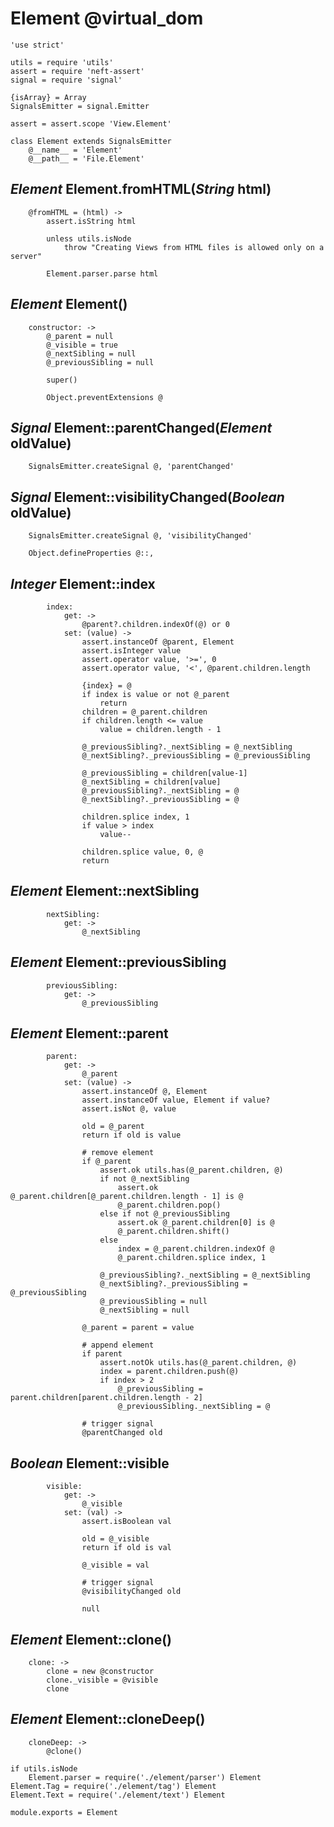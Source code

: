 Element @virtual_dom
====================

	'use strict'

	utils = require 'utils'
	assert = require 'neft-assert'
	signal = require 'signal'

	{isArray} = Array
	SignalsEmitter = signal.Emitter

	assert = assert.scope 'View.Element'

	class Element extends SignalsEmitter
		@__name__ = 'Element'
		@__path__ = 'File.Element'

*Element* Element.fromHTML(*String* html)
-----------------------------------------

		@fromHTML = (html) ->
			assert.isString html

			unless utils.isNode
				throw "Creating Views from HTML files is allowed only on a server"

			Element.parser.parse html

*Element* Element()
-------------------

		constructor: ->
			@_parent = null
			@_visible = true
			@_nextSibling = null
			@_previousSibling = null

			super()

			Object.preventExtensions @

*Signal* Element::parentChanged(*Element* oldValue)
---------------------------------------------------

		SignalsEmitter.createSignal @, 'parentChanged'

*Signal* Element::visibilityChanged(*Boolean* oldValue)
-------------------------------------------------------

		SignalsEmitter.createSignal @, 'visibilityChanged'

		Object.defineProperties @::,

*Integer* Element::index
------------------------

			index:
				get: ->
					@parent?.children.indexOf(@) or 0
				set: (value) ->
					assert.instanceOf @parent, Element
					assert.isInteger value
					assert.operator value, '>=', 0
					assert.operator value, '<', @parent.children.length

					{index} = @
					if index is value or not @_parent
						return
					children = @_parent.children
					if children.length <= value
						value = children.length - 1

					@_previousSibling?._nextSibling = @_nextSibling
					@_nextSibling?._previousSibling = @_previousSibling

					@_previousSibling = children[value-1]
					@_nextSibling = children[value]
					@_previousSibling?._nextSibling = @
					@_nextSibling?._previousSibling = @

					children.splice index, 1
					if value > index
						value--

					children.splice value, 0, @
					return

*Element* Element::nextSibling
------------------------------

			nextSibling:
				get: ->
					@_nextSibling

*Element* Element::previousSibling
----------------------------------

			previousSibling:
				get: ->
					@_previousSibling

*Element* Element::parent
-------------------------

			parent:
				get: ->
					@_parent
				set: (value) ->
					assert.instanceOf @, Element
					assert.instanceOf value, Element if value?
					assert.isNot @, value

					old = @_parent
					return if old is value

					# remove element
					if @_parent
						assert.ok utils.has(@_parent.children, @)
						if not @_nextSibling
							assert.ok @_parent.children[@_parent.children.length - 1] is @
							@_parent.children.pop()
						else if not @_previousSibling
							assert.ok @_parent.children[0] is @
							@_parent.children.shift()
						else
							index = @_parent.children.indexOf @
							@_parent.children.splice index, 1

						@_previousSibling?._nextSibling = @_nextSibling
						@_nextSibling?._previousSibling = @_previousSibling
						@_previousSibling = null
						@_nextSibling = null

					@_parent = parent = value

					# append element
					if parent
						assert.notOk utils.has(@_parent.children, @)
						index = parent.children.push(@)
						if index > 2
							@_previousSibling = parent.children[parent.children.length - 2]
							@_previousSibling._nextSibling = @

					# trigger signal
					@parentChanged old

*Boolean* Element::visible
--------------------------

			visible:
				get: ->
					@_visible
				set: (val) ->
					assert.isBoolean val

					old = @_visible
					return if old is val

					@_visible = val

					# trigger signal
					@visibilityChanged old

					null

*Element* Element::clone()
--------------------------

		clone: ->
			clone = new @constructor
			clone._visible = @visible
			clone

*Element* Element::cloneDeep()
------------------------------

		cloneDeep: ->
			@clone()

	if utils.isNode
		Element.parser = require('./element/parser') Element
	Element.Tag = require('./element/tag') Element
	Element.Text = require('./element/text') Element

	module.exports = Element
